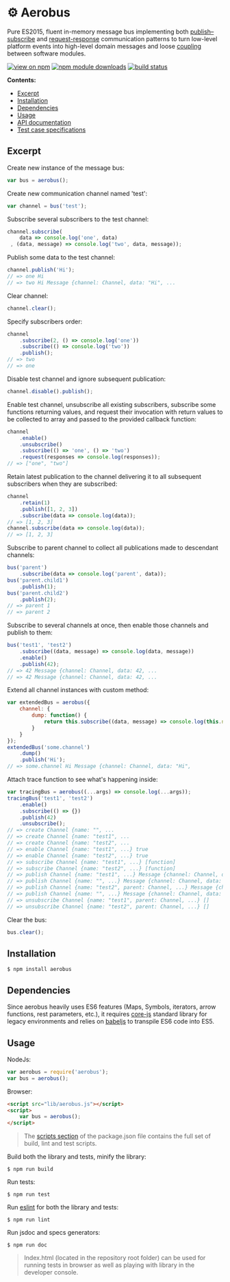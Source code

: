 # ⚙ Aerobus

Pure ES2015, fluent in-memory message bus implementing both [publish–subscribe](https://en.wikipedia.org/wiki/Publish%E2%80%93subscribe_pattern) and [request-response](https://en.wikipedia.org/wiki/Request%E2%80%93response) communication patterns to turn low-level platform events into high-level domain messages and loose [coupling](https://en.wikipedia.org/wiki/Coupling_(computer_programming)) between software modules.

[![view on npm](http://img.shields.io/npm/v/aerobus.svg)](https://www.npmjs.org/package/aerobus)
[![npm module downloads](http://img.shields.io/npm/dt/aerobus.svg)](https://www.npmjs.org/package/aerobus)
[![build status](https://api.travis-ci.org/vladen/aerobus.svg?branch=master)](https://travis-ci.org/vladen/aerobus)

__Contents:__
* [Excerpt](#excerpt)
* [Installation](#installation)
* [Dependencies](#dependencies)
* [Usage](#usage)
* [API documentation](https://github.com/vladen/aerobus/tree/master/doc)
* [Test case specifications](https://github.com/vladen/aerobus/tree/master/spec)

## Excerpt

Create new instance of the message bus:
```js
var bus = aerobus();
```

Create new communication channel named 'test':
```js
var channel = bus('test');
```

Subscribe several subscribers to the test channel:
```js
channel.subscribe(
    data => console.log('one', data)
 , (data, message) => console.log('two', data, message));
```

Publish some data to the test channel:
```js
channel.publish('Hi');
// => one Hi
// => two Hi Message {channel: Channel, data: "Hi", ...
```

Clear channel:
```js
channel.clear();
```

Specify subscribers order:
```js
channel
    .subscribe(2, () => console.log('one'))
    .subscribe(() => console.log('two'))
    .publish();
// => two
// => one
```

Disable test channel and ignore subsequent publication:
```js
channel.disable().publish();
```

Enable test channel, unsubscribe all existing subscribers, subscribe some functions returning values, and request their invocation with return values to be collected to array and passed to the provided callback function:
```js
channel
    .enable()
    .unsubscribe()
    .subscribe(() => 'one', () => 'two')
    .request(responses => console.log(responses));
// => ["one", "two"]
```

Retain latest publication to the channel delivering it to all subsequent subscribers when they are subscribed:
```js
channel
    .retain(1)
    .publish([1, 2, 3])
    .subscribe(data => console.log(data));
// => [1, 2, 3]
channel.subscribe(data => console.log(data));
// => [1, 2, 3]
```

Subscribe to parent channel to collect all publications made to descendant channels:
```js
bus('parent')
    .subscribe(data => console.log('parent', data));
bus('parent.child1')
    .publish(1);
bus('parent.child2')
    .publish(2);
// => parent 1
// => parent 2
```

Subscribe to several channels at once, then enable those channels and publish to them:
```js
bus('test1', 'test2')
    .subscribe((data, message) => console.log(data, message))
    .enable()
    .publish(42);
// => 42 Message {channel: Channel, data: 42, ...
// => 42 Message {channel: Channel, data: 42, ...
```

Extend all channel instances with custom method:
```js
var extendedBus = aerobus({
    channel: {
        dump: function() {
            return this.subscribe((data, message) => console.log(this.name, data, message));
        }
    }
});
extendedBus('some.channel')
    .dump()
    .publish('Hi');
// => some.channel Hi Message {channel: Channel, data: "Hi", 
```

Attach trace function to see what's happening inside:
```js
var tracingBus = aerobus((...args) => console.log(...args));
tracingBus('test1', 'test2')
    .enable()
    .subscribe(() => {})
    .publish(42)
    .unsubscribe();
// => create Channel {name: "", ...
// => create Channel {name: "test1", ...
// => create Channel {name: "test2", ...
// => enable Channel {name: "test1", ...} true
// => enable Channel {name: "test2", ...} true
// => subscribe Channel {name: "test1", ...} [function]
// => subscribe Channel {name: "test2", ...} [function]
// => publish Channel {name: "test1", ...} Message {channel: Channel, data: 42, ...}
// => publish Channel {name: "", ...} Message {channel: Channel, data: 42, prior: Message, ...}
// => publish Channel {name: "test2", parent: Channel, ...} Message {channel: Channel, data: 42, ...}
// => publish Channel {name: "", ...} Message {channel: Channel, data: 42, origin: Message, ...}
// => unsubscribe Channel {name: "test1", parent: Channel, ...} []
// => unsubscribe Channel {name: "test2", parent: Channel, ...} []
```

Clear the bus:
```js
bus.clear();
```

## Installation

```
$ npm install aerobus
```

## Dependencies

Since aerobus heavily uses ES6 features (Maps, Symbols, iterators, arrow functions, rest parameters, etc.), it requires [core-js](https://github.com/zloirock/core-js) standard library for legacy environments and relies on [babeljs](babeljs.io) to transpile ES6 code into ES5.

## Usage

NodeJs:
```js
var aerobus = require('aerobus');
var bus = aerobus();
```

Browser:
```html
<script src="lib/aerobus.js"></script>
<script>
    var bus = aerobus();
</script>
```

> The [scripts section](https://github.com/vladen/aerobus/blob/master/package.json) of the package.json file contains the full set of build, lint and test scripts.

Build both the library and tests, minify the library:
```
$ npm run build
```

Run tests:
```
$ npm run test
```

Run [eslint](http://eslint.org/) for both the library and tests:
```
$ npm run lint
```

Run jsdoc and specs generators:
```
$ npm run doc
```

> Index.html (located in the repository root folder) can be used for running tests in browser as well as playing with library in the developer console.


